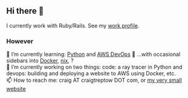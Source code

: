 ## Hi there 👋

I currently work with Ruby/Rails.  See my [work profile](https://github.com/ctreptow).

### However

🌱 I’m currently learning: [Python](https://www.python.org/) and [AWS DevOps](https://aws.amazon.com/certification/certified-devops-engineer-professional/)
🌱 ...with occasional sidebars into [Docker](https://www.docker.com/), [nix](https://nixos.org/), ?  
🔭 I’m currently working on two things: code: a ray tracer in Python and devops: building and deploying a website to AWS using Docker, etc.  
📫 How to reach me: craig AT craigtreptow DOT com, or [my very small website](https://craigtreptow.com/)  

<!--
**CraigTreptow/CraigTreptow** is a ✨ _special_ ✨ repository because its `README.md` (this file) appears on your GitHub profile.

Here are some ideas to get you started:

- 🔭 I’m currently working on ...
- 🌱 I’m currently learning ...
- 👯 I’m looking to collaborate on ...
- 🤔 I’m looking for help with ...
- 💬 Ask me about ...
- 📫 How to reach me: ...
- 😄 Pronouns: ...
- ⚡ Fun fact: ...
-->
